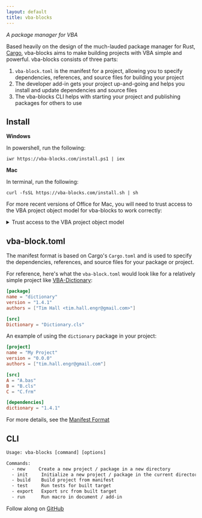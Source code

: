```yaml
---
layout: default
title: vba-blocks
---
```


_A package manager for VBA_

Based heavily on the design of the much-lauded package manager for Rust, [Cargo](https://crates.io/),
vba-blocks aims to make building projects with VBA simple and powerful.
vba-blocks consists of three parts:

1. `vba-block.toml` is the manifest for a project, allowing you to specify dependencies, references, and source files for building your project
2. The developer add-in gets your project up-and-going and helps you install and update dependencies and source files
3. The vba-blocks CLI helps with starting your project and publishing packages for others to use

## Install

**Windows**

In powershell, run the following:

```shellsession
iwr https://vba-blocks.com/install.ps1 | iex
```

**Mac**

In terminal, run the following:

```shellsession
curl -fsSL https://vba-blocks.com/install.sh | sh
```

For more recent versions of Office for Mac, you will need to trust access to the VBA project object model for vba-blocks to work correctly:

<details>
  <summary>Trust access to the VBA project object model</summary>
  <ol>
    <li>Open Excel</li>
    <li>Click "Excel" in the menu bar</li>
    <li>Select "Preferences" in the menu</li>
    <li>Click "Security" in the Preferences dialog</li>
    <li>Check "Trust access to the VBA project object model" in the Security dialog</li>
 </ol>
 <a href="./images/trust-access-VBOM.png">Visual Instructions</a>
</details>

## vba-block.toml

The manifest format is based on Cargo's `Cargo.toml` and is used to specify the dependencies, references, and source files for your package or project.

For reference, here's what the `vba-block.toml` would look like for a relatively simple project like [VBA-Dictionary](https://github.com/VBA-tools/VBA-Dictionary):

```toml
[package]
name = "dictionary"
version = "1.4.1"
authors = ["Tim Hall <tim.hall.engr@gmail.com>"]

[src]
Dictionary = "Dictionary.cls"
```

An example of using the `dictionary` package in your project:

```toml
[project]
name = "My Project"
version = "0.0.0"
authors = ["tim.hall.engr@gmail.com"]

[src]
A = "A.bas"
B = "B.cls"
C = "C.frm"

[dependencies]
dictionary = "1.4.1"
```

For more details, see the [Manifest Format]({{baseurl}}/manifest/)

## CLI

```txt
Usage: vba-blocks [command] [options]

Commands:
  - new     Create a new project / package in a new directory
  - init     Initialize a new project / package in the current directory
  - build    Build project from manifest
  - test     Run tests for built target
  - export   Export src from built target
  - run      Run macro in document / add-in
```

Follow along on [GitHub](https://github.com/vba-blocks/vba-blocks)
